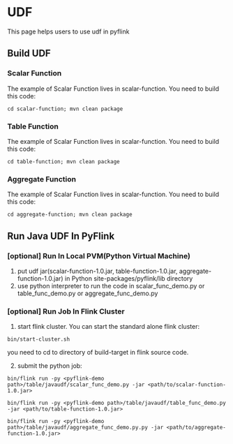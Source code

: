 # UDF
This page helps users to use udf in pyflink

## Build UDF

### Scalar Function
The example of Scalar Function lives in scalar-function. You need to build this code:

```shell
cd scalar-function; mvn clean package
```

### Table Function
The example of Scalar Function lives in scalar-function. You need to build this code:

```shell
cd table-function; mvn clean package
```

### Aggregate Function
The example of Scalar Function lives in scalar-function. You need to build this code:

```shell
cd aggregate-function; mvn clean package
```

## Run Java UDF In PyFlink

### [optional] Run In Local PVM(Python Virtual Machine)
1. put udf jar(scalar-function-1.0.jar, table-function-1.0.jar, aggregate-function-1.0.jar) in Python site-packages/pyflink/lib directory
2. use python interpreter to run the code in scalar_func_demo.py or table_func_demo.py or aggregate_func_demo.py

### [optional] Run Job In Flink Cluster
 
1. start flink cluster. You can start the standard alone flink cluster:

```shell
bin/start-cluster.sh
```

you need to cd to directory of build-target in flink source code.

2. submit the python job:

```shell
bin/flink run -py <pyflink-demo path>/table/javaudf/scalar_func_demo.py -jar <path/to/scalar-function-1.0.jar>
```

```shell
bin/flink run -py <pyflink-demo path>/table/javaudf/table_func_demo.py -jar <path/to/table-function-1.0.jar>
```

```shell
bin/flink run -py <pyflink-demo path>/table/javaudf/aggregate_func_demo.py.py -jar <path/to/aggregate-function-1.0.jar>
```
